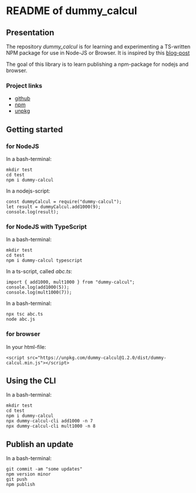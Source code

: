 # README of dummy_calcul


## Presentation

The repository *dummy_calcul* is for learning and experimenting a TS-written NPM package for use in Node-JS or Browser. It is inspired by this [blog-post](https://dev.to/charperbonaroo/creating-a-ts-written-npm-package-for-use-in-node-js-or-browser-5gm3)

The goal of this library is to learn publishing a npm-package for nodejs and browser.


### Project links

- [github](https://github.com/charlyoleg/dummy_calcul)
- [npm](https://www.npmjs.com/package/dummy-calcul)
- [unpkg](https://unpkg.com/browse/dummy-calcul@1.2.1/)


## Getting started

### for NodeJS

In a bash-terminal:

    mkdir test
    cd test
    npm i dummy-calcul


In a nodejs-script:

    const dummyCalcul = require("dummy-calcul");
    let result = dummyCalcul.add1000(9);
    console.log(result);


### for NodeJS with TypeScript

In a bash-terminal:

    mkdir test
    cd test
    npm i dummy-calcul typescript


In a ts-script, called *abc.ts*:

    import { add1000, mult1000 } from "dummy-calcul";
    console.log(add1000(5));
    console.log(mult1000(7));


In a bash-terminal:

    npx tsc abc.ts
    node abc.js


### for browser

In your html-file:

    <script src="https://unpkg.com/dummy-calcul@1.2.0/dist/dummy-calcul.min.js"></script>


## Using the CLI

In a bash-terminal:

    mkdir test
    cd test
    npm i dummy-calcul
    npx dummy-calcul-cli add1000 -n 7
    npx dummy-calcul-cli mult1000 -n 8


## Publish an update

In a bash-terminal:

    git commit -am "some updates"
    npm version minor
    git push
    npm publish

